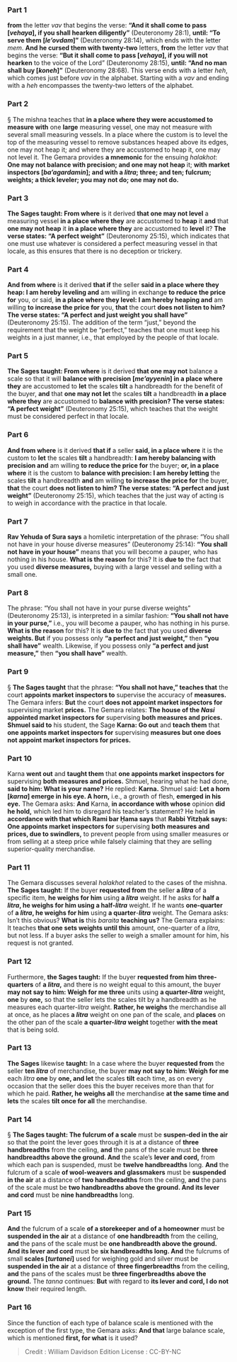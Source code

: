 
### Part 1
<b>from</b> the letter <i>vav</i> that begins the verse: <b>“And it shall come to pass [<i>vehaya</i>], if you shall hearken diligently”</b> (Deuteronomy 28:1), <b>until: “To serve them [<i>le’ovdam</i>]”</b> (Deuteronomy 28:14), which ends with the letter <i>mem</i>. <b>And he cursed them with twenty-two</b> letters, <b>from</b> the letter <i>vav</i> that begins the verse: <b>“But it shall come to pass [<i>vehaya</i>], if you will not hearken</b> to the voice of the Lord” (Deuteronomy 28:15), <b>until: “And no man shall buy [<i>koneh</i>]”</b> (Deuteronomy 28:68). This verse ends with a letter <i>heh</i>, which comes just before <i>vav</i> in the alphabet. Starting with a <i>vav</i> and ending with a <i>heh</i> encompasses the twenty-two letters of the alphabet.

### Part 2
§ The mishna teaches that <b>in a place where they were accustomed to measure with</b> one <b>large</b> measuring vessel, one may not measure with several small measuring vessels. In a place where the custom is to level the top of the measuring vessel to remove substances heaped above its edges, one may not heap it; and where they are accustomed to heap it, one may not level it. The Gemara provides <b>a mnemonic</b> for the ensuing <i>halakhot</i>: <b>One may not balance with precision; and one may not heap</b> it; <b>with market inspectors [<i>ba’agardamin</i>]; and with a <i>litra</i>; three; and ten; fulcrum; weights; a thick leveler; you may not do; one may not do.</b>

### Part 3
<b>The Sages taught: From where</b> is it derived <b>that one may not level</b> a measuring vessel <b>in a place where they</b> are accustomed to <b>heap</b> it <b>and</b> that <b>one may not heap</b> it <b>in a place where they</b> are accustomed to <b>level</b> it? <b>The verse states: “A perfect weight”</b> (Deuteronomy 25:15), which indicates that one must use whatever is considered a perfect measuring vessel in that locale, as this ensures that there is no deception or trickery.

### Part 4
<b>And from where</b> is it derived <b>that if</b> the seller <b>said in a place where they heap: I am hereby leveling and</b> am willing in exchange <b>to reduce the price for</b> you, or said, <b>in a place where they level: I am hereby heaping and</b> am willing <b>to increase the price for</b> you, <b>that</b> the court <b>does not listen to him? The verse states: “A perfect and just weight you shall have”</b> (Deuteronomy 25:15). The addition of the term “just,” beyond the requirement that the weight be “perfect,” teaches that one must keep his weights in a just manner, i.e., that employed by the people of that locale.

### Part 5
<b>The Sages taught: From where</b> is it derived <b>that one may not</b> balance a scale so that it will <b>balance with precision [<i>me’ayyenin</i>] in a place where they</b> are accustomed to <b>let</b> the scales <b>tilt</b> a handbreadth for the benefit of the buyer, <b>and</b> that <b>one may not let</b> the scales <b>tilt</b> a handbreadth <b>in a place where they</b> are accustomed to <b>balance with precision? The verse states: “A perfect weight”</b> (Deuteronomy 25:15), which teaches that the weight must be considered perfect in that locale.

### Part 6
<b>And from where</b> is it derived <b>that if</b> a seller <b>said, in a place where</b> it is the custom to <b>let</b> the scales <b>tilt</b> a handbreadth: <b>I am hereby balancing with precision and</b> am willing <b>to reduce the price for</b> the buyer; <b>or, in a place where</b> it is the custom to <b>balance with precision: I am hereby letting</b> the scales <b>tilt</b> a handbreadth <b>and</b> am willing <b>to increase the price for</b> the buyer, <b>that</b> the court <b>does not listen to him? The verse states: “A perfect and just weight”</b> (Deuteronomy 25:15), which teaches that the just way of acting is to weigh in accordance with the practice in that locale.

### Part 7
<b>Rav Yehuda of Sura says</b> a homiletic interpretation of the phrase: “You shall not have in your house diverse measures” (Deuteronomy 25:14): <b>“You shall not have in your house”</b> means that you will become a pauper, who has nothing in his house. <b>What is the reason</b> for this? It is <b>due to</b> the fact that you used <b>diverse measures,</b> buying with a large vessel and selling with a small one.

### Part 8
The phrase: “You shall not have in your purse diverse weights” (Deuteronomy 25:13), is interpreted in a similar fashion: <b>“You shall not have in your purse,”</b> i.e., you will become a pauper, who has nothing in his purse. <b>What is the reason</b> for this? It is <b>due to</b> the fact that you used <b>diverse weights. But</b> if you possess only <b>“a perfect and just weight,”</b> then <b>“you shall have”</b> wealth. Likewise, if you possess only <b>“a perfect and just measure,”</b> then <b>“you shall have”</b> wealth.

### Part 9
§ <b>The Sages taught</b> that the phrase: <b>“You shall not have,” teaches that</b> the court <b>appoints market inspectors to</b> supervise the accuracy of <b>measures.</b> The Gemara infers: <b>But</b> the court <b>does not appoint market inspectors for</b> supervising market <b>prices.</b> The Gemara relates: <b>The house of the <i>Nasi</i> appointed market inspectors for</b> supervising <b>both measures and prices. Shmuel said to</b> his student, the Sage <b>Karna: Go out</b> and <b>teach them</b> that <b>one appoints market inspectors for</b> supervising <b>measures but one does not appoint market inspectors for prices.</b>

### Part 10
Karna <b>went out</b> and <b>taught them</b> that <b>one appoints market inspectors for</b> supervising <b>both measures and prices.</b> Shmuel, hearing what he had done, <b>said to him: What is your name?</b> He replied: <b>Karna.</b> Shmuel said: <b>Let a horn [<i>karna</i>] emerge in his eye. A horn,</b> i.e., a growth of flesh, <b>emerged in his eye.</b> The Gemara asks: <b>And</b> Karna, <b>in accordance with whose</b> opinion <b>did he hold,</b> which led him to disregard his teacher’s statement? He held <b>in accordance with that which Rami bar Ḥama says</b> that <b>Rabbi Yitzḥak says: One appoints market inspectors for</b> supervising <b>both measures and prices, due to swindlers,</b> to prevent people from using smaller measures or from selling at a steep price while falsely claiming that they are selling superior-quality merchandise.

### Part 11
The Gemara discusses several <i>halakhot</i> related to the cases of the mishna. <b>The Sages taught:</b> If the buyer <b>requested from</b> the seller <b>a <i>litra</i></b> of a specific item, <b>he weighs for him</b> using <b>a <i>litra</i></b> weight. If he asks for <b>half a <i>litra</i>, he weighs for him using a half-<i>litra</i></b> weight. If he wants <b>one-quarter</b> of <b>a <i>litra</i>, he weighs for him</b> using <b>a quarter</b>-<b><i>litra</i></b> weight. The Gemara asks: Isn’t this obvious? <b>What is</b> this <i>baraita</i> <b>teaching us?</b> The Gemara explains: It teaches <b>that one sets weights until this</b> amount, one-quarter of a <i>litra</i>, but not less. If a buyer asks the seller to weigh a smaller amount for him, his request is not granted.

### Part 12
Furthermore, <b>the Sages taught:</b> If the buyer <b>requested from him three-quarters</b> of <b>a <i>litra</i>,</b> and there is no weight equal to this amount, the buyer <b>may not say to him: Weigh for me three</b> units using <b>a quarter-<i>litra</i></b> weight, <b>one</b> by <b>one,</b> so that the seller lets the scales tilt by a handbreadth as he measures each quarter-<i>litra</i> weight. <b>Rather, he weighs</b> the merchandise all at once, as he places <b>a <i>litra</i></b> weight on one pan of the scale, and <b>places</b> on the other pan of the scale <b>a quarter-<i>litra</i> weight</b> together <b>with the meat</b> that is being sold.

### Part 13
<b>The Sages</b> likewise <b>taught:</b> In a case where the buyer <b>requested from</b> the seller <b>ten <i>litra</i></b> of merchandise, the buyer <b>may not say to him: Weigh for me</b> each <i>litra</i> <b>one</b> by <b>one, and let</b> the scales <b>tilt</b> each time, as on every occasion that the seller does this the buyer receives more than that for which he paid. <b>Rather, he weighs all</b> the merchandise <b>at the same time and lets</b> the scales <b>tilt once for all</b> the merchandise.

### Part 14
§ <b>The Sages taught: The fulcrum of a scale</b> must be <b>suspen-ded in the air</b> so that the point the lever goes through it is at a distance of <b>three handbreadths</b> from the ceiling, <b>and</b> the pans of the scale must be <b>three handbreadths above the ground. And</b> the scale’s <b>lever and cord,</b> from which each pan is suspended, must be <b>twelve handbreadths</b> long. <b>And</b> the fulcrum of a scale <b>of wool-weavers and glassmakers</b> must be <b>suspended in the air</b> at a distance of <b>two handbreadths</b> from the ceiling, <b>and</b> the pans of the scale must be <b>two handbreadths above the ground. And its lever and cord</b> must be <b>nine handbreadths</b> long.

### Part 15
<b>And</b> the fulcrum of a scale <b>of a storekeeper and of a homeowner</b> must be <b>suspended in the air</b> at a distance of <b>one handbreadth</b> from the ceiling, <b>and</b> the pans of the scale must be <b>one handbreadth above the ground. And its lever and cord</b> must be <b>six handbreadths long. And</b> the fulcrums of small <b>scales [<i>turtanei</i>]</b> used for weighing gold and silver must be <b>suspended in the air</b> at a distance of <b>three fingerbreadths</b> from the ceiling, <b>and</b> the pans of the scales must be <b>three fingerbreadths above the ground.</b> The <i>tanna</i> continues: <b>But</b> with regard to <b>its lever and cord, I do not know</b> their required length.

### Part 16
Since the function of each type of balance scale is mentioned with the exception of the first type, the Gemara asks: <b>And that</b> large balance scale, which is mentioned <b>first, for what</b> is it used?

>Credit : William Davidson Edition
>License : CC-BY-NC